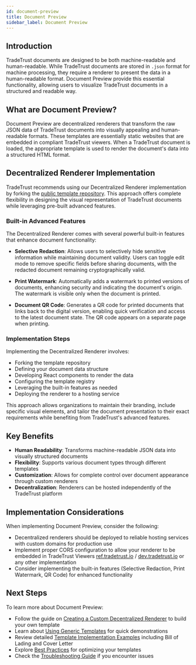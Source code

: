 ```yaml
---
id: document-preview
title: Document Preview
sidebar_label: Document Preview
---
```


## Introduction

TradeTrust documents are designed to be both machine-readable and human-readable. While TradeTrust documents are stored in `.json` format for machine processing, they require a renderer to present the data in a human-readable format. Document Preview provide this essential functionality, allowing users to visualize TradeTrust documents in a structured and readable way.

## What are Document Preview?

Document Preview are decentralized renderers that transform the raw JSON data of TradeTrust documents into visually appealing and human-readable formats. These templates are essentially static websites that are embedded in compliant TradeTrust viewers. When a TradeTrust document is loaded, the appropriate template is used to render the document's data into a structured HTML format.

## Decentralized Renderer Implementation

TradeTrust recommends using our Decentralized Renderer implementation by forking the [public template repository](https://github.com/TradeTrust/decentralized-renderer). This approach offers complete flexibility in designing the visual representation of TradeTrust documents while leveraging pre-built advanced features.

### Built-in Advanced Features

The Decentralized Renderer comes with several powerful built-in features that enhance document functionality:

- **Selective Redaction**: Allows users to selectively hide sensitive information while maintaining document validity. Users can toggle edit mode to remove specific fields before sharing documents, with the redacted document remaining cryptographically valid.

- **Print Watermark**: Automatically adds a watermark to printed versions of documents, enhancing security and indicating the document's origin. The watermark is visible only when the document is printed.

- **Document QR Code**: Generates a QR code for printed documents that links back to the digital version, enabling quick verification and access to the latest document state. The QR code appears on a separate page when printing.

### Implementation Steps

Implementing the Decentralized Renderer involves:

- Forking the template repository
- Defining your document data structure
- Developing React components to render the data
- Configuring the template registry
- Leveraging the built-in features as needed
- Deploying the renderer to a hosting service

This approach allows organizations to maintain their branding, include specific visual elements, and tailor the document presentation to their exact requirements while benefiting from TradeTrust's advanced features.

## Key Benefits

- **Human Readability**: Transforms machine-readable JSON data into visually structured documents
- **Flexibility**: Supports various document types through different templates
- **Customization**: Allows for complete control over document appearance through custom renderers
- **Decentralization**: Renderers can be hosted independently of the TradeTrust platform

## Implementation Considerations

When implementing Document Preview, consider the following:

- Decentralized renderers should be deployed to reliable hosting services with custom domains for production use
- Implement proper CORS configuration to allow your renderer to be embedded in TradeTrust Viewers [ref.tradetrust.io](https://ref.tradetrust.io) / [dev.tradetrust.io](https://dev.tradetrust.io) or any other implementation
- Consider implementing the built-in features (Selective Redaction, Print Watermark, QR Code) for enhanced functionality

## Next Steps

To learn more about Document Preview:

- Follow the guide on [Creating a Custom Decentralized Renderer](/docs/how-tos/document-preview-templates/custom-decentralized-renderer) to build your own template
- Learn about [Using Generic Templates](/docs/how-tos/document-preview-templates/using-generic-templates) for quick demonstrations
- Review detailed [Template Implementation Examples](/docs/how-tos/document-preview-templates/template-implementation-examples) including Bill of Lading and Cover Letter
- Explore [Best Practices](/docs/how-tos/document-preview-templates/best-practices) for optimizing your templates
- Check the [Troubleshooting Guide](/docs/how-tos/document-preview-templates/troubleshooting) if you encounter issues